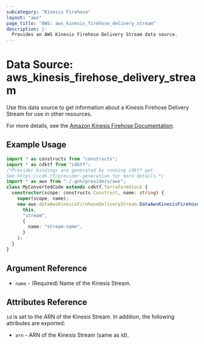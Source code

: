 ```yaml
---
subcategory: "Kinesis Firehose"
layout: "aws"
page_title: "AWS: aws_kinesis_firehose_delivery_stream"
description: |-
  Provides an AWS Kinesis Firehose Delivery Stream data source.
---
```


# Data Source: aws_kinesis_firehose_delivery_stream

Use this data source to get information about a Kinesis Firehose Delivery Stream for use in other resources.

For more details, see the [Amazon Kinesis Firehose Documentation][1].

## Example Usage

```typescript
import * as constructs from "constructs";
import * as cdktf from "cdktf";
/*Provider bindings are generated by running cdktf get.
See https://cdk.tf/provider-generation for more details.*/
import * as aws from "./.gen/providers/aws";
class MyConvertedCode extends cdktf.TerraformStack {
  constructor(scope: constructs.Construct, name: string) {
    super(scope, name);
    new aws.dataAwsKinesisFirehoseDeliveryStream.DataAwsKinesisFirehoseDeliveryStream(
      this,
      "stream",
      {
        name: "stream-name",
      }
    );
  }
}

```

## Argument Reference

* `name` - (Required) Name of the Kinesis Stream.

## Attributes Reference

`id` is set to the ARN of the Kinesis Stream. In addition, the following attributes
are exported:

* `arn` - ARN of the Kinesis Stream (same as id).

[1]: https://aws.amazon.com/documentation/firehose/

<!-- cache-key: cdktf-0.17.0-pre.15 input-d77b0b7bd508708e3f186c5f946d92345b529b8a7533f939074f36cd161719e9 -->